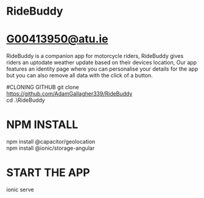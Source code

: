 # RideBuddy
# G00413950@atu.ie

RideBuddy is a companion app for motorcycle riders,
RideBuddy gives riders an uptodate weather update based on their devices location,
Our app features an identity page where you can personalise your details for the app but you can also remove all data with the click of a button.

#CLONING GITHUB
git clone https://github.com/AdamGallagher339/RideBuddy <br />
cd .\RideBuddy

# NPM INSTALL
npm install @capacitor/geolocation <br />
npm install @ionic/storage-angular

# START THE APP
ionic serve
